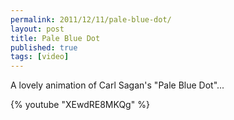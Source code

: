 ```yaml
---
permalink: 2011/12/11/pale-blue-dot/
layout: post
title: Pale Blue Dot
published: true
tags: [video]
---
```


A lovely animation of Carl Sagan's "Pale Blue Dot"...

{% youtube "XEwdRE8MKQg" %}